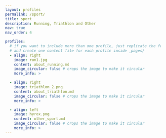 ```yaml
---
layout: profiles
permalink: /sport/
title: sport
description: Running, Triathlon and Other
nav: true
nav_order: 4

profiles:
  # if you want to include more than one profile, just replicate the following block
  # and create one content file for each profile inside _pages/
  - align: right
    image: run1.jpg
    content: about_running.md
    image_circular: false # crops the image to make it circular
    more_info: >

  - align: right
    image: triathlon_2.png
    content: about_triathlon.md
    image_circular: false # crops the image to make it circular
    more_info: >

  - align: left
    image: hyrox.png
    content: other_sport.md
    image_circular: false # crops the image to make it circular
    more_info: >
---
```

